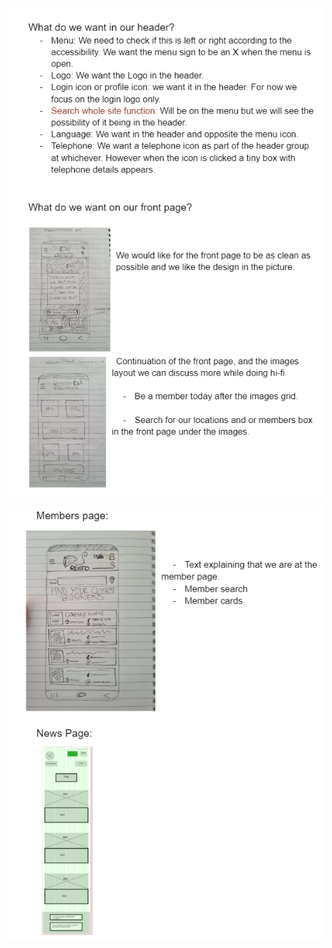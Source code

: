![Low-fi design](/Planing/Images/low-fi-design.png)

![Low-fi design continue](/Planing/images/low-fi-design1.png)